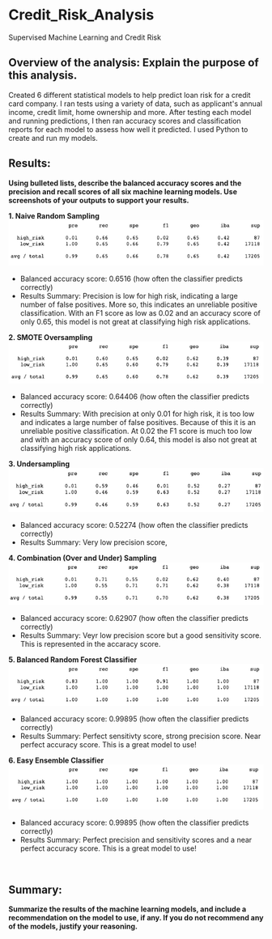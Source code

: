 # Credit_Risk_Analysis
Supervised Machine Learning and Credit Risk

## Overview of the analysis: Explain the purpose of this analysis.
Created 6 different statistical models to help predict loan risk for a credit card company. I ran tests using a variety of data, such as applicant's annual income, credit limit, home ownership and more. After testing each model and running predictions, I then ran accuracy scores and classification reports for each model to assess how well it predicted. I used Python to create and run my models. 


## Results: 
__Using bulleted lists, describe the balanced accuracy scores and the precision and recall scores of all six machine learning models. Use screenshots of your outputs to support your results.__

__1. Naive Random Sampling__<br>
![](https://github.com/scaslo2/Credit_Risk_Analysis/blob/main/Analysis%20Photos/naive.png)
  * Balanced accuracy score: 0.6516  (how often the classifier predicts correctly)
  * Results Summary: Precision is low for high risk, indicating a large number of false positives. More so, this indicates an unreliable positive classification. With an F1 score as low as 0.02 and an accuracy score of only 0.65, this model is not great at classifying high risk applications.
  

__2. SMOTE Oversampling__<br>
![](https://github.com/scaslo2/Credit_Risk_Analysis/blob/main/Analysis%20Photos/smote.png)
  * Balanced accuracy score: 0.64406 (how often the classifier predicts correctly)
  * Results Summary: With precision at only 0.01 for high risk, it is too low and indicates a large number of false positives. Because of this it is an unreliable positive classification. At 0.02 the F1 score is much too low and with an accuracy score of only 0.64, this model is also not great at classifying high risk applications.

__3. Undersampling__<br>
![](https://github.com/scaslo2/Credit_Risk_Analysis/blob/3e97a14ef71adb7859de2904bf46086fcdfb4122/Analysis%20Photos/undersampling.png)
  * Balanced accuracy score: 0.52274 (how often the classifier predicts correctly)
  * Results Summary: Very low precision score, 

__4. Combination (Over and Under) Sampling__<br>
![](https://github.com/scaslo2/Credit_Risk_Analysis/blob/main/Analysis%20Photos/combination.png)
  * Balanced accuracy score: 0.62907 (how often the classifier predicts correctly)
  * Results Summary: Veyr low precision score but a good sensitivity score. This is represented in the accaracy score. 

__5. Balanced Random Forest Classifier__<br>
![](https://github.com/scaslo2/Credit_Risk_Analysis/blob/main/Analysis%20Photos/random_forest.png)
  * Balanced accuracy score: 0.99895 (how often the classifier predicts correctly)
  * Results Summary: Perfect sensitivty score, strong precision score. Near perfect accuracy score. This is a great model to use!

__6. Easy Ensemble Classifier__<br>
![](https://github.com/scaslo2/Credit_Risk_Analysis/blob/main/Analysis%20Photos/ensemble.png)
  * Balanced accuracy score: 0.99895 (how often the classifier predicts correctly)
  * Results Summary: Perfect precision and sensitivity scores and a near perfect accuracy score. This is a great model to use!
<br>


## Summary: 
__Summarize the results of the machine learning models, and include a recommendation on the model to use, if any. If you do not recommend any of the models, justify your reasoning.__





